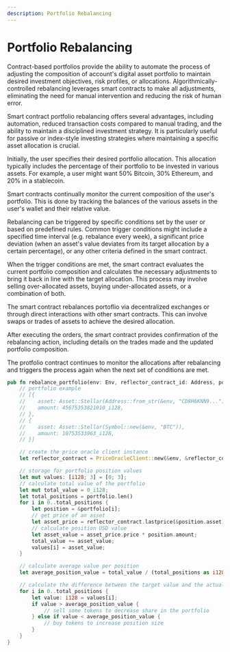 ```yaml
---
description: Portfolio Rebalancing
---
```


# Portfolio Rebalancing

Contract-based portfolios provide the ability to automate the process of adjusting the composition of account's digital asset portfolio to maintain desired investment objectives, risk profiles, or allocations. Algorithmically-controlled rebalancing leverages smart contracts to make all adjustments, eliminating the need for manual intervention and reducing the risk of human error.

Smart contract portfolio rebalancing offers several advantages, including automation, reduced transaction costs compared to manual trading, and the ability to maintain a disciplined investment strategy. It is particularly useful for passive or index-style investing strategies where maintaining a specific asset allocation is crucial.

Initially, the user specifies their desired portfolio allocation. This allocation typically includes the percentage of their portfolio to be invested in various assets. For example, a user might want 50% Bitcoin, 30% Ethereum, and 20% in a stablecoin.

Smart contracts continually monitor the current composition of the user's portfolio. This is done by tracking the balances of the various assets in the user's wallet and their relative value.

Rebalancing can be triggered by specific conditions set by the user or based on predefined rules. Common trigger conditions might include a specified time interval (e.g. rebalance every week), a significant price deviation (when an asset's value deviates from its target allocation by a certain percentage), or any other criteria defined in the smart contract.

When the trigger conditions are met, the smart contract evaluates the current portfolio composition and calculates the necessary adjustments to bring it back in line with the target allocation. This process may involve selling over-allocated assets, buying under-allocated assets, or a combination of both.

The smart contract rebalances portoflio via decentralized exchanges or through direct interactions with other smart contracts. This can involve swaps or trades of assets to achieve the desired allocation.

After executing the orders, the smart contract provides confirmation of the rebalancing action, including details on the trades made and the updated portfolio composition.

The protfolio contract continues to monitor the allocations after rebalancing and triggers the process again when the next set of conditions are met.

```rust
pub fn rebalance_portfolio(env: Env, reflector_contract_id: Address, portfolio: Vec<PortfolioPosition>) {
    // portfolio example
    // [{
    //    asset: Asset::Stellar(Address::from_str(&env, "CD8H6KNN9...")),
    //    amount: 45675353821010_i128,
    // },
    // {
    //    asset: Asset::Stellar(Symbol::new(&env, "BTC")),
    //    amount: 10753533963_i128,
    // }]

    // create the price oracle client instance
    let reflector_contract = PriceOracleClient::new(&env, &reflector_contract_id);

    // storage for portfolio position values
    let mut values: [i128; 3] = [0; 3];
    // calculate total value of the portfolio
    let mut total_value = 0_i128;
    let total_positions = portfolio.len()
    for i in 0..total_positions {
        let position = &portfolio[i];
        // get price of an asset
        let asset_price = reflector_contract.lastprice(&position.asset).unwrap();
        // calculate position USD value
        let asset_value = asset_price.price * position.amount;
        total_value += asset_value;
        values[i] = asset_value;
    }

    // calculate average value per position
    let average_position_value = total_value / (total_positions as i128);

    // calculate the difference between the target value and the actual value for each position
    for i in 0..total_positions {
        let value: i128 = values[i];
        if value > average_position_value {
            // sell some tokens to decrease share in the portfolio
        } else if value < average_position_value {
            // buy tokens to increase position size
        }
    }
}
```